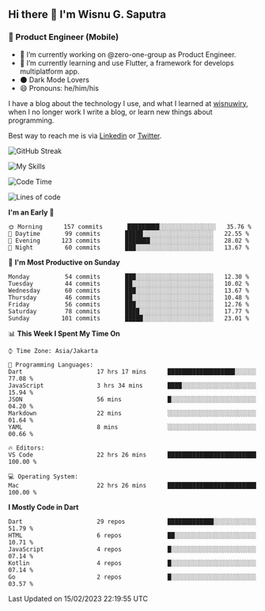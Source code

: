 ## Hi there 👋 I'm Wisnu G. Saputra

### :mobile_phone_off: Product Engineer (Mobile)

- 🔭 I’m currently working on @zero-one-group as Product Engineer.
- 🌱 I’m currently learning and use Flutter, a framework for develops multiplatform app.
- 🌑 Dark Mode Lovers
- 😄 Pronouns: he/him/his

I have a blog about the technology I use, and what I learned at [wisnuwiry](https://wisnuwiry.space/), when I no longer work I write a blog, or learn new things about programming.

Best way to reach me is via [Linkedin](https://www.linkedin.com/in/wisnu-saputra/) or [Twitter](https://twitter.com/wisnuwiry).

![GitHub Streak](https://streak-stats.demolab.com?user=wisnuwiry&theme=dark&hide_border=true)

![My Skills](https://skillicons.dev/icons?i=dart,flutter,kotlin,swift,js,css,neovim,git,linux&perline=5)

<!--START_SECTION:waka-->
![Code Time](http://img.shields.io/badge/Code%20Time-210%20hrs-blue)

![Lines of code](https://img.shields.io/badge/From%20Hello%20World%20I%27ve%20Written-560%20Thousand%20lines%20of%20code-blue)

**I'm an Early 🐤** 

```text
🌞 Morning      157 commits       █████████░░░░░░░░░░░░░░░░   35.76 % 
🌆 Daytime       99 commits       █████░░░░░░░░░░░░░░░░░░░░   22.55 % 
🌃 Evening      123 commits       ███████░░░░░░░░░░░░░░░░░░   28.02 % 
🌙 Night         60 commits       ███░░░░░░░░░░░░░░░░░░░░░░   13.67 % 

```
📅 **I'm Most Productive on Sunday** 

```text
Monday          54 commits       ███░░░░░░░░░░░░░░░░░░░░░░   12.30 % 
Tuesday         44 commits       ██░░░░░░░░░░░░░░░░░░░░░░░   10.02 % 
Wednesday       60 commits       ███░░░░░░░░░░░░░░░░░░░░░░   13.67 % 
Thursday        46 commits       ██░░░░░░░░░░░░░░░░░░░░░░░   10.48 % 
Friday          56 commits       ███░░░░░░░░░░░░░░░░░░░░░░   12.76 % 
Saturday        78 commits       ████░░░░░░░░░░░░░░░░░░░░░   17.77 % 
Sunday         101 commits       █████░░░░░░░░░░░░░░░░░░░░   23.01 % 

```


📊 **This Week I Spent My Time On** 

```text
⌚︎ Time Zone: Asia/Jakarta

💬 Programming Languages: 
Dart                     17 hrs 17 mins      ███████████████████░░░░░░   77.08 % 
JavaScript               3 hrs 34 mins       ████░░░░░░░░░░░░░░░░░░░░░   15.94 % 
JSON                     56 mins             █░░░░░░░░░░░░░░░░░░░░░░░░   04.20 % 
Markdown                 22 mins             ░░░░░░░░░░░░░░░░░░░░░░░░░   01.64 % 
YAML                     8 mins              ░░░░░░░░░░░░░░░░░░░░░░░░░   00.66 % 

🔥 Editors: 
VS Code                  22 hrs 26 mins      █████████████████████████   100.00 % 

💻 Operating System: 
Mac                      22 hrs 26 mins      █████████████████████████   100.00 % 

```

**I Mostly Code in Dart** 

```text
Dart                     29 repos            █████████████░░░░░░░░░░░░   51.79 % 
HTML                     6 repos             ██░░░░░░░░░░░░░░░░░░░░░░░   10.71 % 
JavaScript               4 repos             █░░░░░░░░░░░░░░░░░░░░░░░░   07.14 % 
Kotlin                   4 repos             █░░░░░░░░░░░░░░░░░░░░░░░░   07.14 % 
Go                       2 repos             █░░░░░░░░░░░░░░░░░░░░░░░░   03.57 % 

```



 Last Updated on 15/02/2023 22:19:55 UTC
<!--END_SECTION:waka-->
